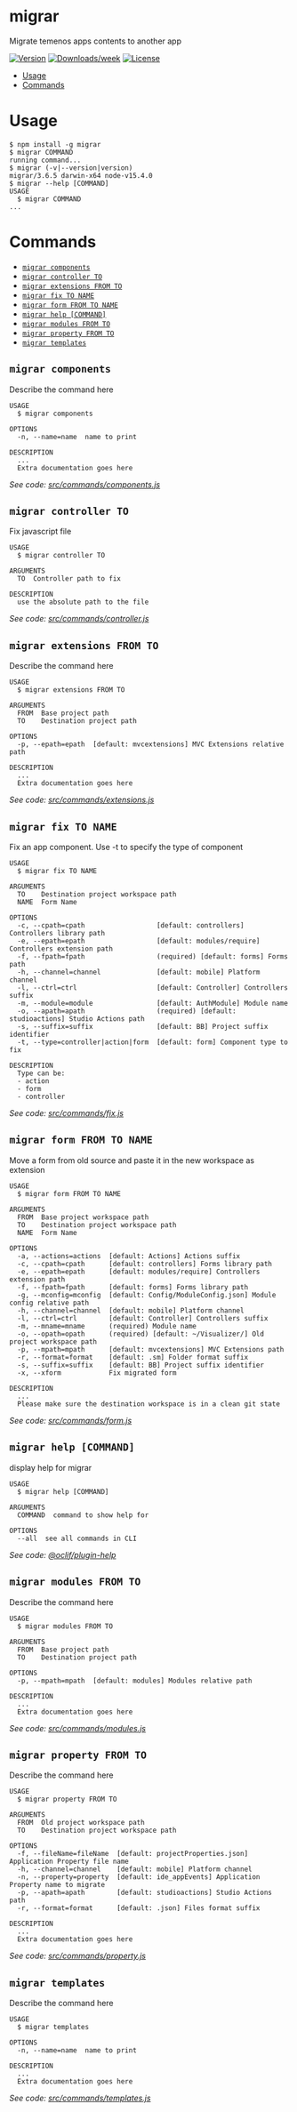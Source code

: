 migrar
=====

Migrate temenos apps contents to another app

[![Version](https://img.shields.io/npm/v/migrar.svg)](https://npmjs.org/package/migrar)
[![Downloads/week](https://img.shields.io/npm/dw/migrar.svg)](https://npmjs.org/package/migrar)
[![License](https://img.shields.io/npm/l/migrar.svg)](https://github.com/RGkevin/migrar/blob/master/package.json)

<!-- toc -->
* [Usage](#usage)
* [Commands](#commands)
<!-- tocstop -->
# Usage
<!-- usage -->
```sh-session
$ npm install -g migrar
$ migrar COMMAND
running command...
$ migrar (-v|--version|version)
migrar/3.6.5 darwin-x64 node-v15.4.0
$ migrar --help [COMMAND]
USAGE
  $ migrar COMMAND
...
```
<!-- usagestop -->

# Commands
<!-- commands -->
* [`migrar components`](#migrar-components)
* [`migrar controller TO`](#migrar-controller-to)
* [`migrar extensions FROM TO`](#migrar-extensions-from-to)
* [`migrar fix TO NAME`](#migrar-fix-to-name)
* [`migrar form FROM TO NAME`](#migrar-form-from-to-name)
* [`migrar help [COMMAND]`](#migrar-help-command)
* [`migrar modules FROM TO`](#migrar-modules-from-to)
* [`migrar property FROM TO`](#migrar-property-from-to)
* [`migrar templates`](#migrar-templates)

## `migrar components`

Describe the command here

```
USAGE
  $ migrar components

OPTIONS
  -n, --name=name  name to print

DESCRIPTION
  ...
  Extra documentation goes here
```

_See code: [src/commands/components.js](https://github.com/RGkevin/migrar/blob/v3.6.5/src/commands/components.js)_

## `migrar controller TO`

Fix javascript file

```
USAGE
  $ migrar controller TO

ARGUMENTS
  TO  Controller path to fix

DESCRIPTION
  use the absolute path to the file
```

_See code: [src/commands/controller.js](https://github.com/RGkevin/migrar/blob/v3.6.5/src/commands/controller.js)_

## `migrar extensions FROM TO`

Describe the command here

```
USAGE
  $ migrar extensions FROM TO

ARGUMENTS
  FROM  Base project path
  TO    Destination project path

OPTIONS
  -p, --epath=epath  [default: mvcextensions] MVC Extensions relative path

DESCRIPTION
  ...
  Extra documentation goes here
```

_See code: [src/commands/extensions.js](https://github.com/RGkevin/migrar/blob/v3.6.5/src/commands/extensions.js)_

## `migrar fix TO NAME`

Fix an app component. Use -t to specify the type of component

```
USAGE
  $ migrar fix TO NAME

ARGUMENTS
  TO    Destination project workspace path
  NAME  Form Name

OPTIONS
  -c, --cpath=cpath                  [default: controllers] Controllers library path
  -e, --epath=epath                  [default: modules/require] Controllers extension path
  -f, --fpath=fpath                  (required) [default: forms] Forms path
  -h, --channel=channel              [default: mobile] Platform channel
  -l, --ctrl=ctrl                    [default: Controller] Controllers suffix
  -m, --module=module                [default: AuthModule] Module name
  -o, --apath=apath                  (required) [default: studioactions] Studio Actions path
  -s, --suffix=suffix                [default: BB] Project suffix identifier
  -t, --type=controller|action|form  [default: form] Component type to fix

DESCRIPTION
  Type can be:
  - action
  - form
  - controller
```

_See code: [src/commands/fix.js](https://github.com/RGkevin/migrar/blob/v3.6.5/src/commands/fix.js)_

## `migrar form FROM TO NAME`

Move a form from old source and paste it in the new workspace as extension

```
USAGE
  $ migrar form FROM TO NAME

ARGUMENTS
  FROM  Base project workspace path
  TO    Destination project workspace path
  NAME  Form Name

OPTIONS
  -a, --actions=actions  [default: Actions] Actions suffix
  -c, --cpath=cpath      [default: controllers] Forms library path
  -e, --epath=epath      [default: modules/require] Controllers extension path
  -f, --fpath=fpath      [default: forms] Forms library path
  -g, --mconfig=mconfig  [default: Config/ModuleConfig.json] Module config relative path
  -h, --channel=channel  [default: mobile] Platform channel
  -l, --ctrl=ctrl        [default: Controller] Controllers suffix
  -m, --mname=mname      (required) Module name
  -o, --opath=opath      (required) [default: ~/Visualizer/] Old project workspace path
  -p, --mpath=mpath      [default: mvcextensions] MVC Extensions path
  -r, --format=format    [default: .sm] Folder format suffix
  -s, --suffix=suffix    [default: BB] Project suffix identifier
  -x, --xform            Fix migrated form

DESCRIPTION
  ...
  Please make sure the destination workspace is in a clean git state
```

_See code: [src/commands/form.js](https://github.com/RGkevin/migrar/blob/v3.6.5/src/commands/form.js)_

## `migrar help [COMMAND]`

display help for migrar

```
USAGE
  $ migrar help [COMMAND]

ARGUMENTS
  COMMAND  command to show help for

OPTIONS
  --all  see all commands in CLI
```

_See code: [@oclif/plugin-help](https://github.com/oclif/plugin-help/blob/v3.2.2/src/commands/help.ts)_

## `migrar modules FROM TO`

Describe the command here

```
USAGE
  $ migrar modules FROM TO

ARGUMENTS
  FROM  Base project path
  TO    Destination project path

OPTIONS
  -p, --mpath=mpath  [default: modules] Modules relative path

DESCRIPTION
  ...
  Extra documentation goes here
```

_See code: [src/commands/modules.js](https://github.com/RGkevin/migrar/blob/v3.6.5/src/commands/modules.js)_

## `migrar property FROM TO`

Describe the command here

```
USAGE
  $ migrar property FROM TO

ARGUMENTS
  FROM  Old project workspace path
  TO    Destination project workspace path

OPTIONS
  -f, --fileName=fileName  [default: projectProperties.json] Application Property file name
  -h, --channel=channel    [default: mobile] Platform channel
  -n, --property=property  [default: ide_appEvents] Application Property name to migrate
  -p, --apath=apath        [default: studioactions] Studio Actions path
  -r, --format=format      [default: .json] Files format suffix

DESCRIPTION
  ...
  Extra documentation goes here
```

_See code: [src/commands/property.js](https://github.com/RGkevin/migrar/blob/v3.6.5/src/commands/property.js)_

## `migrar templates`

Describe the command here

```
USAGE
  $ migrar templates

OPTIONS
  -n, --name=name  name to print

DESCRIPTION
  ...
  Extra documentation goes here
```

_See code: [src/commands/templates.js](https://github.com/RGkevin/migrar/blob/v3.6.5/src/commands/templates.js)_
<!-- commandsstop -->
